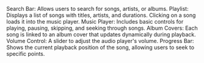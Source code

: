 Search Bar: Allows users to search for songs, artists, or albums.
Playlist: Displays a list of songs with titles, artists, and durations. Clicking on a song loads it into the music player.
Music Player: Includes basic controls for playing, pausing, skipping, and seeking through songs.
Album Covers: Each song is linked to an album cover that updates dynamically during playback.
Volume Control: A slider to adjust the audio player's volume.
Progress Bar: Shows the current playback position of the song, allowing users to seek to specific points.

